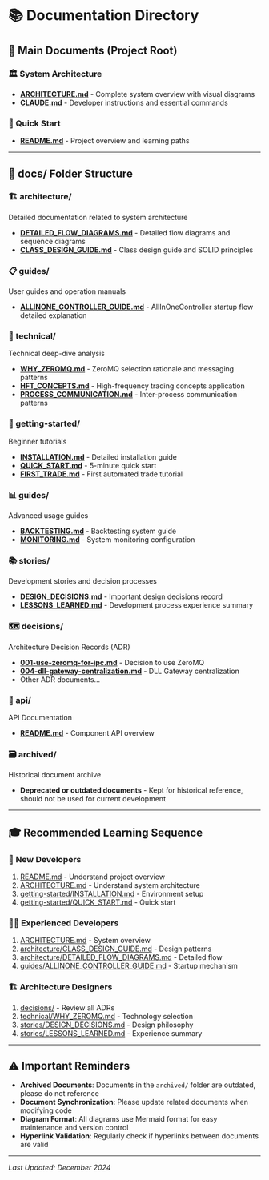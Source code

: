 # 📚 Documentation Directory

## 🎯 Main Documents (Project Root)

### 🏛️ System Architecture
- **[ARCHITECTURE.md](../ARCHITECTURE.md)** - Complete system overview with visual diagrams
- **[CLAUDE.md](../CLAUDE.md)** - Developer instructions and essential commands

### 📖 Quick Start
- **[README.md](../README.md)** - Project overview and learning paths

---

## 📁 docs/ Folder Structure

### 🏗️ architecture/
Detailed documentation related to system architecture

- **[DETAILED_FLOW_DIAGRAMS.md](architecture/DETAILED_FLOW_DIAGRAMS.md)** - Detailed flow diagrams and sequence diagrams
- **[CLASS_DESIGN_GUIDE.md](architecture/CLASS_DESIGN_GUIDE.md)** - Class design guide and SOLID principles

### 📋 guides/
User guides and operation manuals

- **[ALLINONE_CONTROLLER_GUIDE.md](guides/ALLINONE_CONTROLLER_GUIDE.md)** - AllInOneController startup flow detailed explanation

### 🔧 technical/
Technical deep-dive analysis

- **[WHY_ZEROMQ.md](technical/WHY_ZEROMQ.md)** - ZeroMQ selection rationale and messaging patterns
- **[HFT_CONCEPTS.md](technical/HFT_CONCEPTS.md)** - High-frequency trading concepts application
- **[PROCESS_COMMUNICATION.md](technical/PROCESS_COMMUNICATION.md)** - Inter-process communication patterns

### 🚀 getting-started/
Beginner tutorials

- **[INSTALLATION.md](getting-started/INSTALLATION.md)** - Detailed installation guide
- **[QUICK_START.md](getting-started/QUICK_START.md)** - 5-minute quick start
- **[FIRST_TRADE.md](getting-started/FIRST_TRADE.md)** - First automated trade tutorial

### 📊 guides/
Advanced usage guides

- **[BACKTESTING.md](guides/BACKTESTING.md)** - Backtesting system guide
- **[MONITORING.md](guides/MONITORING.md)** - System monitoring configuration

### 📚 stories/
Development stories and decision processes

- **[DESIGN_DECISIONS.md](stories/DESIGN_DECISIONS.md)** - Important design decisions record
- **[LESSONS_LEARNED.md](stories/LESSONS_LEARNED.md)** - Development process experience summary

### 🗺️ decisions/
Architecture Decision Records (ADR)

- **[001-use-zeromq-for-ipc.md](decisions/001-use-zeromq-for-ipc.md)** - Decision to use ZeroMQ
- **[004-dll-gateway-centralization.md](decisions/004-dll-gateway-centralization.md)** - DLL Gateway centralization
- Other ADR documents...

### 🔧 api/
API Documentation

- **[README.md](api/README.md)** - Component API overview

### 🗃️ archived/
Historical document archive

- **Deprecated or outdated documents** - Kept for historical reference, should not be used for current development

---

## 🎓 Recommended Learning Sequence

### 🔰 New Developers
1. [README.md](../README.md) - Understand project overview
2. [ARCHITECTURE.md](../ARCHITECTURE.md) - Understand system architecture
3. [getting-started/INSTALLATION.md](getting-started/INSTALLATION.md) - Environment setup
4. [getting-started/QUICK_START.md](getting-started/QUICK_START.md) - Quick start

### 👨‍💻 Experienced Developers
1. [ARCHITECTURE.md](../ARCHITECTURE.md) - System overview
2. [architecture/CLASS_DESIGN_GUIDE.md](architecture/CLASS_DESIGN_GUIDE.md) - Design patterns
3. [architecture/DETAILED_FLOW_DIAGRAMS.md](architecture/DETAILED_FLOW_DIAGRAMS.md) - Detailed flow
4. [guides/ALLINONE_CONTROLLER_GUIDE.md](guides/ALLINONE_CONTROLLER_GUIDE.md) - Startup mechanism

### 🏗️ Architecture Designers
1. [decisions/](decisions/) - Review all ADRs
2. [technical/WHY_ZEROMQ.md](technical/WHY_ZEROMQ.md) - Technology selection
3. [stories/DESIGN_DECISIONS.md](stories/DESIGN_DECISIONS.md) - Design philosophy
4. [stories/LESSONS_LEARNED.md](stories/LESSONS_LEARNED.md) - Experience summary

---

## ⚠️ Important Reminders

- **Archived Documents**: Documents in the `archived/` folder are outdated, please do not reference
- **Document Synchronization**: Please update related documents when modifying code
- **Diagram Format**: All diagrams use Mermaid format for easy maintenance and version control
- **Hyperlink Validation**: Regularly check if hyperlinks between documents are valid

---

*Last Updated: December 2024*